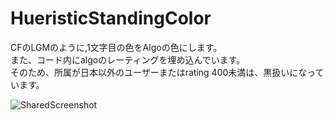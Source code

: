 # HueristicStandingColor
 
CFのLGMのように,1文字目の色をAlgoの色にします。  
また、コード内にalgoのレーティングを埋め込んでいます。  
そのため、所属が日本以外のユーザーまたはrating 400未満は、黒扱いになっています。  

![SharedScreenshot](https://user-images.githubusercontent.com/71051612/194502174-83d19ac6-3413-428c-85d8-0653743a6c61.jpg)

